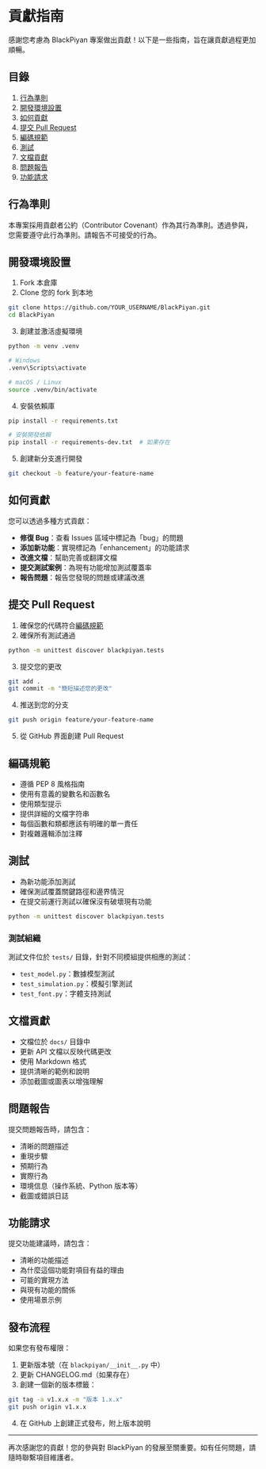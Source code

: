 # 貢獻指南

感謝您考慮為 BlackPiyan 專案做出貢獻！以下是一些指南，旨在讓貢獻過程更加順暢。

## 目錄
1. [行為準則](#行為準則)
2. [開發環境設置](#開發環境設置)
3. [如何貢獻](#如何貢獻)
4. [提交 Pull Request](#提交-pull-request)
5. [編碼規範](#編碼規範)
6. [測試](#測試)
7. [文檔貢獻](#文檔貢獻)
8. [問題報告](#問題報告)
9. [功能請求](#功能請求)

## 行為準則

本專案採用貢獻者公約（Contributor Covenant）作為其行為準則。透過參與，您需要遵守此行為準則。請報告不可接受的行為。

## 開發環境設置

1. Fork 本倉庫
2. Clone 您的 fork 到本地
```bash
git clone https://github.com/YOUR_USERNAME/BlackPiyan.git
cd BlackPiyan
```

3. 創建並激活虛擬環境
```bash
python -m venv .venv

# Windows
.venv\Scripts\activate

# macOS / Linux
source .venv/bin/activate
```

4. 安裝依賴庫
```bash
pip install -r requirements.txt

# 安裝開發依賴
pip install -r requirements-dev.txt  # 如果存在
```

5. 創建新分支進行開發
```bash
git checkout -b feature/your-feature-name
```

## 如何貢獻

您可以透過多種方式貢獻：

- **修復 Bug**：查看 Issues 區域中標記為「bug」的問題
- **添加新功能**：實現標記為「enhancement」的功能請求
- **改進文檔**：幫助完善或翻譯文檔
- **提交測試案例**：為現有功能增加測試覆蓋率
- **報告問題**：報告您發現的問題或建議改進

## 提交 Pull Request

1. 確保您的代碼符合[編碼規範](#編碼規範)
2. 確保所有測試通過
```bash
python -m unittest discover blackpiyan.tests
```

3. 提交您的更改
```bash
git add .
git commit -m "簡短描述您的更改"
```

4. 推送到您的分支
```bash
git push origin feature/your-feature-name
```

5. 從 GitHub 界面創建 Pull Request

## 編碼規範

- 遵循 PEP 8 風格指南
- 使用有意義的變數名和函數名
- 使用類型提示
- 提供詳細的文檔字符串
- 每個函數和類都應該有明確的單一責任
- 對複雜邏輯添加注釋

## 測試

- 為新功能添加測試
- 確保測試覆蓋關鍵路徑和邊界情況
- 在提交前運行測試以確保沒有破壞現有功能
```bash
python -m unittest discover blackpiyan.tests
```

### 測試組織

測試文件位於 `tests/` 目錄，針對不同模組提供相應的測試：
- `test_model.py`：數據模型測試
- `test_simulation.py`：模擬引擎測試
- `test_font.py`：字體支持測試

## 文檔貢獻

- 文檔位於 `docs/` 目錄中
- 更新 API 文檔以反映代碼更改
- 使用 Markdown 格式
- 提供清晰的範例和說明
- 添加截圖或圖表以增強理解

## 問題報告

提交問題報告時，請包含：

- 清晰的問題描述
- 重現步驟
- 預期行為
- 實際行為
- 環境信息（操作系統、Python 版本等）
- 截圖或錯誤日誌

## 功能請求

提交功能建議時，請包含：

- 清晰的功能描述
- 為什麼這個功能對項目有益的理由
- 可能的實現方法
- 與現有功能的關係
- 使用場景示例

## 發布流程

如果您有發布權限：

1. 更新版本號（在 `blackpiyan/__init__.py` 中）
2. 更新 CHANGELOG.md（如果存在）
3. 創建一個新的版本標籤：
```bash
git tag -a v1.x.x -m "版本 1.x.x"
git push origin v1.x.x
```

4. 在 GitHub 上創建正式發布，附上版本說明

---

再次感謝您的貢獻！您的參與對 BlackPiyan 的發展至關重要。如有任何問題，請隨時聯繫項目維護者。